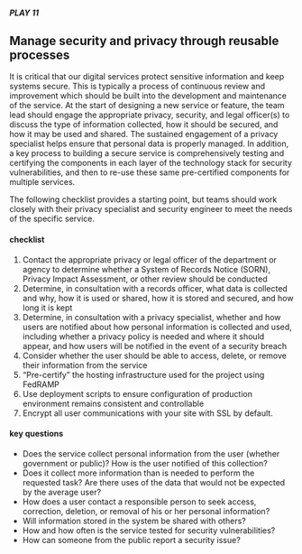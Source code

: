 ##### PLAY 11

## Manage security and privacy through reusable processes

It is critical that our digital services protect sensitive information and keep systems secure. This is typically a process of continuous review and improvement which should be built into the development and maintenance of the service. At the start of designing a new service or feature, the team lead should engage the appropriate privacy, security, and legal officer(s) to discuss the type of information collected, how it should be secured, and how it may be used and shared. The sustained engagement of a privacy specialist helps ensure that personal data is properly managed. In addition, a key process to building a secure service is comprehensively testing and certifying the components in each layer of the technology stack for security vulnerabilities, and then to re-use these same pre-certified components for multiple services.

The following checklist provides a starting point, but teams should work closely with their privacy specialist and security engineer to meet the needs of the specific service.

#### checklist
1. Contact the appropriate privacy or legal officer of the department or agency to determine whether a System of Records Notice (SORN), Privacy Impact Assessment, or other review should be conducted
2. Determine, in consultation with a records officer, what data is collected and why, how it is used or shared, how it is stored and secured, and how long it is kept
3. Determine, in consultation with a privacy specialist, whether and how users are notified about how personal information is collected and used, including whether a privacy policy is needed and where it should appear, and how users will be notified in the event of a security breach
4. Consider whether the user should be able to access, delete, or remove their information from the service
5. “Pre-certify” the hosting infrastructure used for the project using FedRAMP
6. Use deployment scripts to ensure configuration of production environment remains consistent and controllable
7. Encrypt all user communications with your site with SSL by default.

#### key questions
- Does the service collect personal information from the user (whether government or public)?  How is the user notified of this collection?
- Does it collect more information than is needed to perform the requested task? Are there uses of the data that would not be expected by the average user?
- How does a user contact a responsible person to seek access, correction, deletion, or removal of his or her personal information?
- Will information stored in the system be shared with others?
- How and how often is the service tested for security vulnerabilities?
- How can someone from the public report a security issue?
